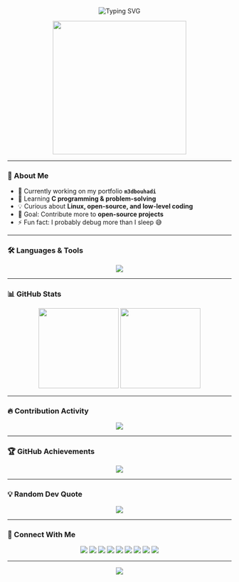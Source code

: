 <!-- Animated Header -->
<p align="center">
  <img src="https://readme-typing-svg.herokuapp.com?font=Fira+Code&weight=600&size=30&duration=3500&pause=1000&color=0E75B6&center=true&vCenter=true&width=600&lines=Hi+%F0%9F%91%8B%2C+I'm+Chrollo!;Passionate+Coder+from+Morocco;Always+learning+%26+building" alt="Typing SVG" />
</p>

<!-- 🎬 Intro GIF -->
<p align="center">
  <img src="https://media.giphy.com/media/836HiJc7pgzy8iNXCn/giphy.gif" width="300" />
</p>


---

### 🌟 About Me  
- 🔭 Currently working on my portfolio **`m3dbouhadi`**  
- 🌱 Learning **C programming & problem-solving**  
- 💡 Curious about **Linux, open-source, and low-level coding**  
- 🎯 Goal: Contribute more to **open-source projects**  
- ⚡ Fun fact: I probably debug more than I sleep 😅  

---

### 🛠️ Languages & Tools  
<p align="center">
  <img src="https://skillicons.dev/icons?i=c,cpp,html,css,git,linux,vscode" />
</p>

---

### 📊 GitHub Stats  
<p align="center">
  <img src="https://github-readme-stats.vercel.app/api?username=bouhadi-m3d&show_icons=true&theme=tokyonight" height="180em" />
  <img src="https://github-readme-stats.vercel.app/api/top-langs?username=bouhadi-m3d&layout=compact&theme=tokyonight" height="180em" />
</p>

---

### 🔥 Contribution Activity  
<p align="center">
  <img src="https://github-readme-activity-graph.vercel.app/graph?username=bouhadi-m3d&theme=tokyo-night&hide_border=true" />
</p>

---

### 🏆 GitHub Achievements  
<p align="center"> 
  <img src="https://github-profile-trophy.vercel.app/?username=bouhadi-m3d&theme=tokyonight&no-frame=true&no-bg=true&margin-w=15&row=1" />
</p>

---

### 💡 Random Dev Quote  
<p align="center">
  <img src="https://quotes-github-readme.vercel.app/api?type=horizontal&theme=tokyonight" />
</p>

---

### 🔗 Connect With Me  
<p align="center">
  <a href="https://codepen.io/mohamed-bouhadi" target="_blank"><img src="https://skillicons.dev/icons?i=codepen" /></a>
  <a href="https://dev.to/chrollom3d" target="_blank"><img src="https://skillicons.dev/icons?i=devto" /></a>
  <a href="https://twitter.com/chrollom3d" target="_blank"><img src="https://skillicons.dev/icons?i=twitter" /></a>
  <a href="https://linkedin.com/in/mohamed-bouhadi" target="_blank"><img src="https://skillicons.dev/icons?i=linkedin" /></a>
  <a href="https://stackoverflow.com/users/26265681" target="_blank"><img src="https://skillicons.dev/icons?i=stackoverflow" /></a>
  <a href="https://instagram.com/med69.py" target="_blank"><img src="https://skillicons.dev/icons?i=instagram" /></a>
  <a href="https://medium.com/@bouhadimed69" target="_blank"><img src="https://skillicons.dev/icons?i=medium" /></a>
  <a href="https://www.hackerrank.com/medbouhadi69" target="_blank"><img src="https://skillicons.dev/icons?i=hackerrank" /></a>
  <a href="https://www.leetcode.com/medbouhadi" target="_blank"><img src="https://skillicons.dev/icons?i=leetcode" /></a>
</p>

---

<!-- 🌊 Wave Footer -->
<p align="center">
  <img src="https://capsule-render.vercel.app/api?type=waving&color=0E75B6&height=100&section=footer"/>
</p>
